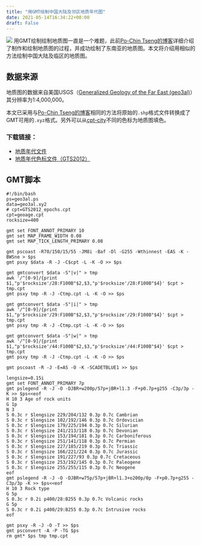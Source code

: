 ```yaml
---
title: "用GMT绘制中国大陆及邻区地质年代图"
date: 2021-05-14T16:34:22+08:00
draft: False
---
```


![](/img/gmt-map/geo3al.png)
用GMT绘制绘制地质图一直是一个难题，此前[Po-Chin Tseng的博客](https://jimmytseng79.github.io/GMT5_tutorials/geology_map.html)详细介绍了制作和绘制地质图的过程，并成功绘制了东南亚的地质图。本文将介绍用相似的方法绘制中国大陆及临区的地质图。

<!--more-->
## 数据来源
地质图的数据来自美国USGS（[Generalized Geology of the Far East (geo3al)](https://catalog.data.gov/dataset/generalized-geology-of-the-far-east-geo3al)）其分辨率为1:4,000,000。

本文已采用与[Po-Chin Tseng的博客](https://jimmytseng79.github.io/GMT5_tutorials/geology_map.html)相同的方法将原始的`.shp`格式文件转换成了GMT可用的`.xyz`格式。另外可以从[cpt-city](http://soliton.vm.bytemark.co.uk/pub/cpt-city/heine/index.html)不同的色标为地质图填色。

### 下载链接：
- [地质年代文件](/source/geo3al.xy2)
- [地质年代色标文件（GTS2012）](/source/geoage.cpt)

## GMT脚本
```shell
#!/bin/bash
ps=geo3al.ps
data=geo3al.xy2
# cpt=GTS2012_epochs.cpt
cpt=geoage.cpt
rocksize=400

gmt set FONT_ANNOT_PRIMARY 10
gmt set MAP_FRAME_WIDTH 0.08
gmt set MAP_TICK_LENGTH_PRIMARY 0.08

gmt pscoast -R70/150/15/55 -JM8i -Baf -Dl -G255 -Wthinnest -EAS -K -BWSne > $ps
gmt psxy $data -R -J -C$cpt -L -K -O >> $ps

gmt gmtconvert $data -S"|v|" > tmp
awk '/^[0-9]/{print $1,"p'$rocksize'/28:F100B"$2,$3,"p'$rocksize'/28:F100B"$4}' $cpt > tmp.cpt
gmt psxy tmp -R -J -Ctmp.cpt -L -K -O >> $ps

gmt gmtconvert $data -S"|i|" > tmp
awk '/^[0-9]/{print $1,"p'$rocksize'/29:F100B"$2,$3,"p'$rocksize'/29:F100B"$4}' $cpt > tmp.cpt
gmt psxy tmp -R -J -Ctmp.cpt -L -K -O >> $ps

gmt gmtconvert $data -S"|w|" > tmp
awk '/^[0-9]/{print $1,"p'$rocksize'/44:F100B"$2,$3,"p'$rocksize'/44:F100B"$4}' $cpt > tmp.cpt
gmt psxy tmp -R -J -Ctmp.cpt -L -K -O >> $ps

gmt pscoast -R -J -E=AS -O -K -SCADETBLUE1 >> $ps

lengsize=0.15i
gmt set FONT_ANNOT_PRIMARY 7p
gmt pslegend -R -J -O -DJBR+w200p/57p+jBR+l1.3 -F+p0.7p+g255 -C3p/3p -K >> $ps<<eof
H 10 3 Age of rock units
G 1p
N 3
S 0.3c r $lengsize 229/204/132 0.3p 0.7c Cambrian
S 0.3c r $lengsize 102/192/146 0.3p 0.7c Ordovician
S 0.3c r $lengsize 179/225/194 0.3p 0.7c Silurian
S 0.3c r $lengsize 241/213/118 0.3p 0.7c Devonian
S 0.3c r $lengsize 153/194/181 0.3p 0.7c Carboniferous
S 0.3c r $lengsize 251/141/118 0.3p 0.7c Permian
S 0.3c r $lengsize 227/185/219 0.3p 0.7c Triassic
S 0.3c r $lengsize 166/221/224 0.3p 0.7c Jurassic
S 0.3c r $lengsize 191/227/93 0.3p 0.7c Cretaceous
S 0.3c r $lengsize 253/192/145 0.3p 0.7c Paleogene
S 0.3c r $lengsize 255/255/115 0.3p 0.7c Neogene
eof
gmt pslegend -R -J -O -DJBR+w75p/57p+jBR+l1.3+o200p/0p -F+p0.7p+g255 -C3p/3p -K >> $ps<<eof
H 10 3 Rock type
G 5p
S 0.3c r 0.2i p400/28:B255 0.3p 0.7c Volcanic rocks
G 5p
S 0.3c r 0.2i p400/29:B255 0.3p 0.7c Intrusive rocks
eof

gmt psxy -R -J -O -T >> $ps
gmt psconvert -A -P -TG $ps
rm gmt* $ps tmp tmp.cpt 
```